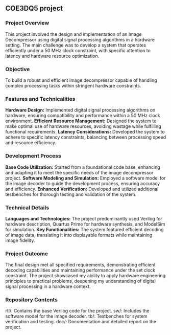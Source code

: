 ## COE3DQ5 project

### Project Overview
This project involved the design and implementation of an Image Decompressor using digital signal processing algorithms in a hardware setting. The main challenge was to develop a system that operates efficiently under a 50 MHz clock constraint, with specific attention to latency and hardware resource optimization.

### Objective
To build a robust and efficient image decompressor capable of handling complex processing tasks within stringent hardware constraints.

### Features and Technicalities
**Hardware Design:** Implemented digital signal processing algorithms on hardware, ensuring compatibility and performance within a 50 MHz clock environment.
**Efficient Resource Management:** Designed the system to make optimal use of hardware resources, avoiding wastage while fulfilling functional requirements.
**Latency Considerations:** Developed the system to adhere to specific latency constraints, balancing between processing speed and resource efficiency.

### Development Process
**Base Code Utilization:** Started from a foundational code base, enhancing and adapting it to meet the specific needs of the image decompressor project.
**Software Modeling and Simulation:** Employed a software model for the image decoder to guide the development process, ensuring accuracy and efficiency.
**Enhanced Verification:** Developed and utilized additional testbenches for thorough testing and validation of the system.

### Technical Details
**Languages and Technologies:** The project predominantly used Verilog for hardware description, Quartus Prime for hardware synthesis, and ModelSim for simulation.
**Key Functionalities:** The system featured efficient decoding of image data, translating it into displayable formats while maintaining image fidelity.

### Project Outcome
The final design met all specified requirements, demonstrating efficient decoding capabilities and maintaining performance under the set clock constraint. The project showcased my ability to apply hardware engineering principles to practical problems, deepening my understanding of digital signal processing in a hardware context.

### Repository Contents
rtl/: Contains the base Verilog code for the project.
sw/: Includes the software model for the image decoder.
tb/: Testbenches for system verification and testing.
doc/: Documentation and detailed report on the project.
